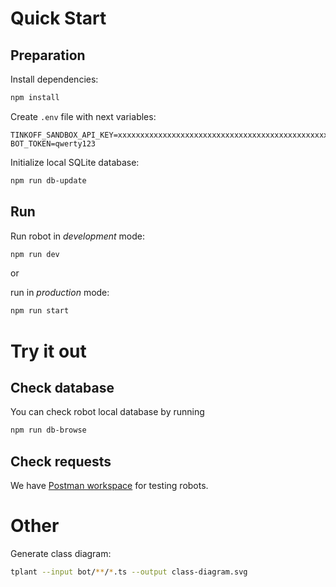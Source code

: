 # Quick Start

## Preparation

Install dependencies: 

```sh
npm install
```

Create `.env` file with next variables:

```env
TINKOFF_SANDBOX_API_KEY=xxxxxxxxxxxxxxxxxxxxxxxxxxxxxxxxxxxxxxxxxxxxxxx
BOT_TOKEN=qwerty123
```

Initialize local SQLite database:

```sh
npm run db-update
```

## Run

Run robot in _development_ mode:

```sh
npm run dev
```

or

run in _production_ mode:

```sh
npm run start
```

# Try it out

## Check database

You can check robot local database by running

```sh
npm run db-browse
```

## Check requests

We have [Postman workspace](https://www.postman.com/bad-labs/workspace/tradebots/overview) for testing robots.

# Other

Generate class diagram:

```sh
tplant --input bot/**/*.ts --output class-diagram.svg
```